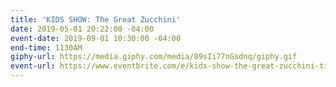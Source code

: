 ```yaml
---
title: 'KIDS SHOW: The Great Zucchini'
date: 2019-05-01 20:22:00 -04:00
event-date: 2019-09-01 10:30:00 -04:00
end-time: 1130AM
giphy-url: https://media.giphy.com/media/89sIi77nGsdnq/giphy.gif
event-url: https://www.eventbrite.com/e/kids-show-the-great-zucchini-tickets-61203971727
---
```


